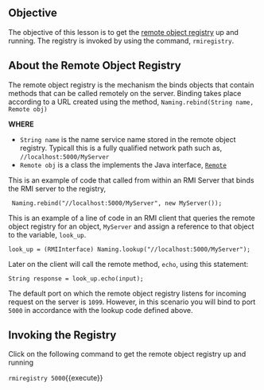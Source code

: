 ## Objective 

The objective of this lesson is to get the [remote object registry](https://docs.oracle.com/javase/7/docs/technotes/tools/solaris/rmiregistry.html) up and running. The registry is invoked by using the command, `rmiregistry`.

## About the Remote Object Registry

The remote object registry is the mechanism the binds objects that contain methods that can be called remotely on the server. Binding takes place according to a URL created using the method, `Naming.rebind(String name, Remote obj)`

**WHERE**

* `String name` is the name service name stored in the remote object registry. Typicall this is a fully qualified network path such as, `//localhost:5000/MyServer`
* `Remote obj` is a class the implements the Java interface, [`Remote`](https://docs.oracle.com/javase/7/docs/api/java/rmi/Remote.html)

This is an example of code that called from within an RMI Server that binds the RMI server to the registry,

```
 Naming.rebind("//localhost:5000/MyServer", new MyServer()); 
```

This is an example of a line of code in an RMI client that queries the remote object registry for an object, `MyServer` and assign a reference to that object to the variable, `look_up`.

```
look_up = (RMIInterface) Naming.lookup("//localhost:5000/MyServer");
```

Later on the client will call the remote method, `echo`, using this statement:

```
String response = look_up.echo(input);
```

The default port on which the remote object registry listens for incoming request on the server is `1099`. However, in this scenario you will bind to port `5000` in accordance with the lookup code defined above.


## Invoking the Registry 

Click on the following command to get the remote object registry up and running


`rmiregistry 5000`{{execute}}